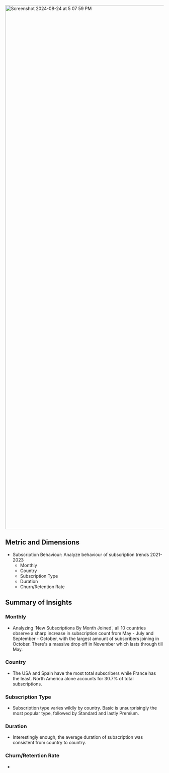 <img width="1665" alt="Screenshot 2024-08-24 at 5 07 59 PM" src="https://github.com/user-attachments/assets/7907dc17-5eae-4c1a-8722-a5891bba055d">

## Metric and Dimensions

- Subscription Behaviour: Analyze behaviour of subscription trends 2021-2023
  - Monthly
  - Country
  - Subscription Type
  - Duration
  - Churn/Retention Rate
## Summary of Insights

### Monthly
  - Analyzing 'New Subscriptions By Month Joined', all 10 countries observe a sharp increase in subscription count from May - July and September - October, with the largest amount of subscribers joining in October. There's a massive drop off in November which lasts through till May.

### Country
  - The USA and Spain have the most total subscribers while France has the least. North America alone accounts for 30.7% of total subscriptions.

### Subscription Type

- Subscription type varies wildly by country. Basic is unsurprisingly the most popular type, followed by Standard and lastly Premium.

### Duration

- Interestingly enough, the average duration of subscription was consistent from country to country.

### Churn/Retention Rate

- 
